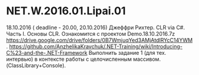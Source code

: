 # NET.W.2016.01.Lipai.01

18.10.2016 ( deadline - 20.00, 20.10.2016)
Джеффри Рихтер. CLR via C#. Часть I. Основы CLR.
Ознакомится с проектом Demo.18.10.2016.7z https://drive.google.com/drive/folders/0B7WmjuqYed3AMjAtdlRYcC14YWM .
https://github.com/AnzhelikaKravchuk/.NET-Training/wiki/Introducing-C%23-and-the-.NET-Framework
Выполнить задание 1 (для тех. интервью) в контексте работы с целочисленным массивом. (ClassLibrary+Console).
